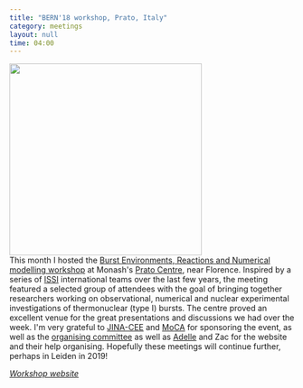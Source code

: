 ```yaml
---
title: "BERN'18 workshop, Prato, Italy"
category: meetings
layout: null
time: 04:00
---
```

<!-- header generated from blosxom format post; make_header.pl 23.1.2022 -->
<p>
<img src="https://burst.sci.monash.edu/bern18/photos/DSC_0292.jpg" width="340"><br>
This month I hosted the 
<a href="https://burst.sci.monash.edu/bern18">Burst Environments, Reactions and Numerical modelling workshop</a> at Monash's <a href="http://monash.it">Prato Centre</a>, near Florence.
Inspired by a series of <a href="http://www.issibern.ch">ISSI</a> international teams over the last few years, the meeting featured a selected group of attendees with the goal of bringing together researchers working on observational, numerical and nuclear experimental investigations of thermonuclear (type I) bursts.
The centre proved an excellent venue for the great presentations and discussions we had over the week. I'm very grateful to 
<a href="https://www.jinaweb.org">JINA-CEE</a> and
<a href="http://www.monash.edu/moca">MoCA</a> for sponsoring the event,
as well as the <a href="https://burst.sci.monash.edu/bern18/contact.html">organising committee</a> as well as <a href="https://twitter.com/astro_del?lang=en">Adelle</a> and Zac for the website and their help organising.
Hopefully these meetings will continue further, perhaps in Leiden in 2019!
</p>
<p><em><a href="https://burst.sci.monash.edu/bern18">Workshop website</a> </em></p>
